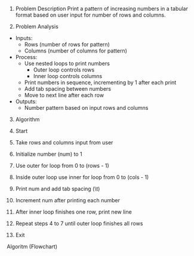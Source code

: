 1. Problem Description
Print a pattern of increasing numbers in a tabular format based on user input for number of rows and columns.

2. Problem Analysis   
- Inputs:  
    - Rows (number of rows for pattern)
    - Columns (number of columns for pattern)
- Process:
    - Use nested loops to print numbers 
        - Outer loop controls rows
        - Inner loop controls columns
    - Print numbers in sequence, incrementing by 1 after each print
    - Add tab spacing between numbers  
    - Move to next line after each row
- Outputs:  
    - Number pattern based on input rows and columns
3. Algorithm

1. Start
2. Take rows and columns input from user
3. Initialize number (num) to 1 
4. Use outer for loop from 0 to (rows - 1)
5. Inside outer loop use inner for loop from 0 to (cols - 1)
6. Print num and add tab spacing (\t)
7. Increment num after printing each number
8. After inner loop finishes one row, print new line
9. Repeat steps 4 to 7 until outer loop finishes all rows
10. Exit

Algoritm (Flowchart)